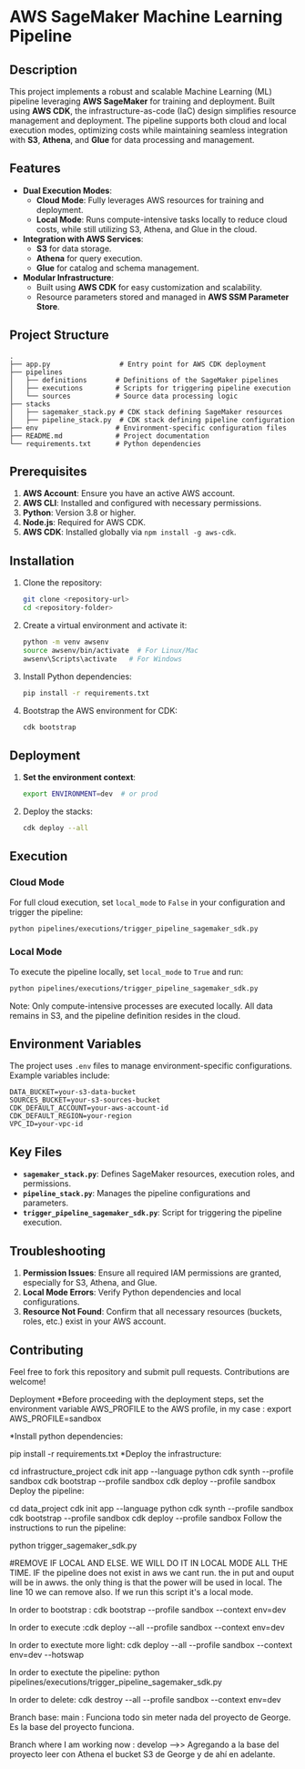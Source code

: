 # AWS SageMaker Machine Learning Pipeline

## Description
This project implements a robust and scalable Machine Learning (ML) pipeline leveraging **AWS SageMaker** for training and deployment. Built using **AWS CDK**, the infrastructure-as-code (IaC) design simplifies resource management and deployment. The pipeline supports both cloud and local execution modes, optimizing costs while maintaining seamless integration with **S3**, **Athena**, and **Glue** for data processing and management.

## Features
- **Dual Execution Modes**: 
  - **Cloud Mode**: Fully leverages AWS resources for training and deployment.
  - **Local Mode**: Runs compute-intensive tasks locally to reduce cloud costs, while still utilizing S3, Athena, and Glue in the cloud.
- **Integration with AWS Services**:
  - **S3** for data storage.
  - **Athena** for query execution.
  - **Glue** for catalog and schema management.
- **Modular Infrastructure**:
  - Built using **AWS CDK** for easy customization and scalability.
  - Resource parameters stored and managed in **AWS SSM Parameter Store**.

## Project Structure
```
.
├── app.py                 # Entry point for AWS CDK deployment
├── pipelines
│   ├── definitions       # Definitions of the SageMaker pipelines
│   ├── executions        # Scripts for triggering pipeline execution
│   └── sources           # Source data processing logic
├── stacks
│   ├── sagemaker_stack.py # CDK stack defining SageMaker resources
│   ├── pipeline_stack.py  # CDK stack defining pipeline configuration
├── env                   # Environment-specific configuration files
├── README.md             # Project documentation
└── requirements.txt      # Python dependencies
```

## Prerequisites
1. **AWS Account**: Ensure you have an active AWS account.
2. **AWS CLI**: Installed and configured with necessary permissions.
3. **Python**: Version 3.8 or higher.
4. **Node.js**: Required for AWS CDK.
5. **AWS CDK**: Installed globally via `npm install -g aws-cdk`.

## Installation

1. Clone the repository:
   ```bash
   git clone <repository-url>
   cd <repository-folder>
   ```

2. Create a virtual environment and activate it:
   ```bash
   python -m venv awsenv
   source awsenv/bin/activate  # For Linux/Mac
   awsenv\Scripts\activate   # For Windows
   ```

3. Install Python dependencies:
   ```bash
   pip install -r requirements.txt
   ```

4. Bootstrap the AWS environment for CDK:
   ```bash
   cdk bootstrap
   ```

## Deployment

1. **Set the environment context**:
   ```bash
   export ENVIRONMENT=dev  # or prod
   ```

2. Deploy the stacks:
   ```bash
   cdk deploy --all
   ```

## Execution

### Cloud Mode
For full cloud execution, set `local_mode` to `False` in your configuration and trigger the pipeline:
```bash
python pipelines/executions/trigger_pipeline_sagemaker_sdk.py
```

### Local Mode
To execute the pipeline locally, set `local_mode` to `True` and run:
```bash
python pipelines/executions/trigger_pipeline_sagemaker_sdk.py
```
Note: Only compute-intensive processes are executed locally. All data remains in S3, and the pipeline definition resides in the cloud.

## Environment Variables
The project uses `.env` files to manage environment-specific configurations. Example variables include:
```
DATA_BUCKET=your-s3-data-bucket
SOURCES_BUCKET=your-s3-sources-bucket
CDK_DEFAULT_ACCOUNT=your-aws-account-id
CDK_DEFAULT_REGION=your-region
VPC_ID=your-vpc-id
```

## Key Files
- **`sagemaker_stack.py`**: Defines SageMaker resources, execution roles, and permissions.
- **`pipeline_stack.py`**: Manages the pipeline configurations and parameters.
- **`trigger_pipeline_sagemaker_sdk.py`**: Script for triggering the pipeline execution.

## Troubleshooting
1. **Permission Issues**: Ensure all required IAM permissions are granted, especially for S3, Athena, and Glue.
2. **Local Mode Errors**: Verify Python dependencies and local configurations.
3. **Resource Not Found**: Confirm that all necessary resources (buckets, roles, etc.) exist in your AWS account.

## Contributing
Feel free to fork this repository and submit pull requests. Contributions are welcome!


Deployment
*Before proceeding with the deployment steps, set the environment variable AWS_PROFILE to the AWS profile, in my case : export AWS_PROFILE=sandbox 

*Install python dependencies:

pip install -r requirements.txt
*Deploy the infrastructure:

cd infrastructure_project
cdk init app --language python
cdk synth --profile sandbox
cdk bootstrap --profile sandbox
cdk deploy --profile sandbox
Deploy the pipeline:

cd data_project
cdk init app --language python
cdk synth --profile sandbox
cdk bootstrap --profile sandbox
cdk deploy --profile sandbox
Follow the instructions to run the pipeline:

python trigger_sagemaker_sdk.py

#REMOVE IF LOCAL AND ELSE. WE WILL DO IT IN LOCAL MODE ALL THE TIME. IF the pipeline does not exist in aws we cant run. the in put and ouput will be in awws. the only thing is that the power will be used in local. The line 10 we can remove also. If we run this script it's a local mode.

In order to bootstrap : cdk bootstrap --profile sandbox --context env=dev

In order to execute :cdk deploy --all --profile sandbox --context env=dev

In order to exectute more light: cdk deploy --all  --profile sandbox --context env=dev --hotswap

In order to exectute the pipeline: python pipelines/executions/trigger_pipeline_sagemaker_sdk.py

In order to delete: cdk destroy --all --profile sandbox --context env=dev



Branch base: main : Funciona todo sin meter nada del proyecto de George. Es la base del proyecto funciona.

Branch where I am working now : develop -->> Agregando a la base del proyecto leer con Athena el bucket S3 de George y de ahí en adelante.